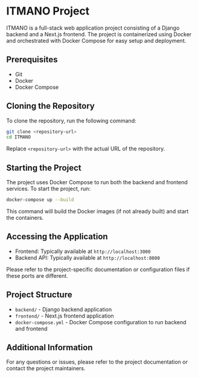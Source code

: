 # ITMANO Project

ITMANO is a full-stack web application project consisting of a Django backend and a Next.js frontend. The project is containerized using Docker and orchestrated with Docker Compose for easy setup and deployment.

## Prerequisites

- Git
- Docker
- Docker Compose

## Cloning the Repository

To clone the repository, run the following command:

```bash
git clone <repository-url>
cd ITMANO
```

Replace `<repository-url>` with the actual URL of the repository.

## Starting the Project

The project uses Docker Compose to run both the backend and frontend services. To start the project, run:

```bash
docker-compose up --build
```

This command will build the Docker images (if not already built) and start the containers.

## Accessing the Application

- Frontend: Typically available at `http://localhost:3000`
- Backend API: Typically available at `http://localhost:8000`

Please refer to the project-specific documentation or configuration files if these ports are different.

## Project Structure

- `backend/` - Django backend application
- `frontend/` - Next.js frontend application
- `docker-compose.yml` - Docker Compose configuration to run backend and frontend

## Additional Information

For any questions or issues, please refer to the project documentation or contact the project maintainers.
